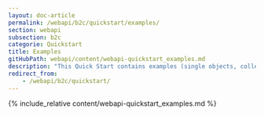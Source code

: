 ```yaml
---
layout: doc-article
permalink: /webapi/b2c/quickstart/examples/
section: webapi
subsection: b2c
categorie: Quickstart
title: Examples
gitHubPath: webapi/content/webapi-quickstart_examples.md
description: "This Quick Start contains examples (single objects, collections, geo-json object) of curl requests to Stellantis End User API for Citroën, DS, Peugeot, Opel and Vauxhall."
redirect_from: 
    - /webapi/b2c/quickstart/
---
```

{% include_relative content/webapi-quickstart_examples.md %}